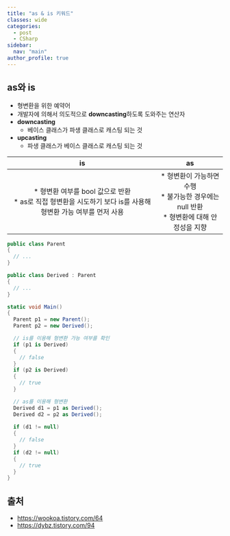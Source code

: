 ```yaml
---
title: "as & is 키워드"
classes: wide
categories: 
  - post
  - CSharp
sidebar:
  nav: "main"
author_profile: true
---
```

   
## as와 is
* 형변환을 위한 예약어
* 개발자에 의해서 의도적으로 **downcasting**하도록 도와주는 연산자
* **downcasting**
  - 베이스 클래스가 파생 클래스로 캐스팅 되는 것
* **upcasting**
  - 파생 클래스가 베이스 클래스로 캐스팅 되는 것

|is|as|
|:---:|:---:|
|* 형변환 여부를 bool 값으로 반환<br/>* as로 직접 형변환을 시도하기 보다 is를 사용해 형변환 가능 여부를 먼저 사용|* 형변환이 가능하면 수행<br/>* 불가능한 경우에는 null 반환<br/>* 형변환에 대해 안정성을 지향|

```csharp
public class Parent
{
  // ...
}

public class Derived : Parent
{
  // ...
}

static void Main()
{
  Parent p1 = new Parent();
  Parent p2 = new Derived();

  // is를 이용해 형변환 가능 여부를 확인
  if (p1 is Derived)
  {
    // false
  }
  if (p2 is Derived)
  {
    // true
  }

  // as를 이용해 형변환
  Derived d1 = p1 as Derived();
  Derived d2 = p2 as Derived();
  
  if (d1 != null)
  {
    // false
  }
  if (d2 != null)
  {
    // true
  }
}
```

## 출처
* <https://wookoa.tistory.com/64>
* <https://dybz.tistory.com/94>
